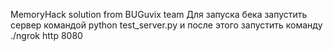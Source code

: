 MemoryHack solution from BUGuvix team
Для запуска бека запустить сервер командой python test_server.py и после этого запустить команду ./ngrok http 8080

